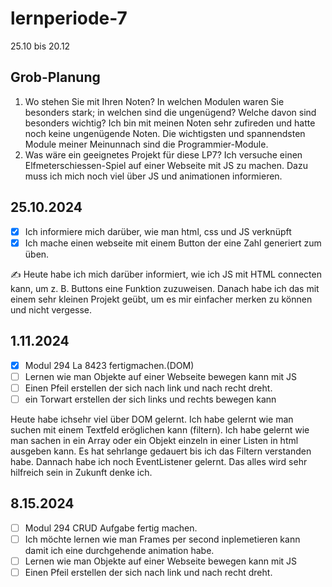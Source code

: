 # lernperiode-7

25.10 bis 20.12

## Grob-Planung

1. Wo stehen Sie mit Ihren Noten? In welchen Modulen waren Sie besonders stark; in welchen sind die ungenügend? Welche davon sind besonders wichtig?
  Ich bin mit meinen Noten sehr zufireden und hatte noch keine ungenügende Noten. Die wichtigsten und spannendsten Module meiner Meinunnach sind die Programmier-Module.
4. Was wäre ein geeignetes Projekt für diese LP7?
Ich versuche einen Elfmeterschiessen-Spiel auf einer Webseite mit JS zu machen. Dazu muss ich mich noch viel über JS und animationen informieren.

## 25.10.2024

- [x] Ich informiere mich darüber, wie man html, css und JS verknüpft
- [x] Ich mache einen webseite mit einem Button der eine Zahl generiert zum üben.

✍️ Heute habe ich mich darüber informiert, wie ich JS mit HTML connecten kann, um z. B. Buttons eine Funktion zuzuweisen. Danach habe ich das mit einem sehr kleinen Projekt geübt, um es mir einfacher merken zu können und nicht vergesse.

## 1.11.2024

- [x] Modul 294 La 8423 fertigmachen.(DOM)
- [ ] Lernen wie man Objekte auf einer Webseite bewegen kann mit JS
- [ ] Einen Pfeil erstellen der sich nach link und nach recht dreht.
- [ ] ein Torwart erstellen der sich links und rechts bewegen kann

Heute habe ichsehr viel über DOM gelernt. Ich habe gelernt wie man suchen mit einem Textfeld eröglichen kann (filtern). Ich habe gelernt wie man sachen in ein Array oder ein Objekt einzeln in einer Listen in html ausgeben kann. Es hat sehrlange gedauert bis ich das Filtern verstanden habe. Dannach habe ich noch EventListener gelernt. Das alles wird sehr hilfreich sein in Zukunft denke ich.


## 8.15.2024

- [ ] Modul 294 CRUD Aufgabe fertig machen.
- [ ] Ich möchte lernen wie man Frames per second inplemetieren kann damit ich eine durchgehende animation habe.
- [ ] Lernen wie man Objekte auf einer Webseite bewegen kann mit JS
- [ ] Einen Pfeil erstellen der sich nach link und nach recht dreht.
